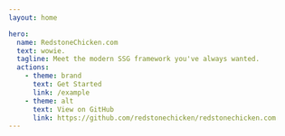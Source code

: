 ```yaml
---
layout: home

hero:
  name: RedstoneChicken.com
  text: wowie.
  tagline: Meet the modern SSG framework you've always wanted.
  actions:
    - theme: brand
      text: Get Started
      link: /example
    - theme: alt
      text: View on GitHub
      link: https://github.com/redstonechicken/redstonechicken.com
---
```

